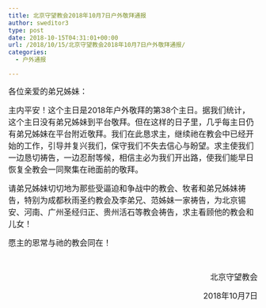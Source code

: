 ```yaml
---
title: 北京守望教会2018年10月7日户外敬拜通报
author: sweditor3
type: post
date: 2018-10-15T04:31:01+00:00
url: /2018/10/15/北京守望教会2018年10月7日户外敬拜通报/
categories:
  - 户外通报

---
```

<span style="font-size: 12pt;">各位亲爱的弟兄姊妹：</span>

<span style="font-size: 12pt;">主内平安！这个主日是2018年户外敬拜的第38个主日。据我们统计，这个主日没有弟兄姊妹到平台敬拜。但在这样的日子里，几乎每主日仍有弟兄姊妹在平台附近敬拜。我们在此恳求主，继续祂在教会中已经开始的工作，引导并复兴我们，保守我们不失去信心与盼望。求主使我们一边恳切祷告，一边忍耐等候，相信主必为我们开出路，使我们能早日恢复全教会一同聚集在祂面前的敬拜。</span>

<span style="font-size: 12pt;">请弟兄姊妹切切地为那些受逼迫和争战中的教会、牧者和弟兄姊妹祷告，特别为成都秋雨圣约教会及李弟兄、范姊妹一家祷告，为北京锡安、河南、广州圣经归正、贵州活石等教会祷告，求主看顾他的教会和儿女！</span>

<span style="font-size: 12pt;">愿主的恩常与祂的教会同在！</span>

&nbsp;

<p style="text-align: right;">
  <span style="font-size: 12pt;">北京守望教会</span>
</p>

<p style="text-align: right;">
  <span style="font-size: 12pt;">2018年10月7日</span>
</p>